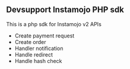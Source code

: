 ## Devsupport Instamojo PHP sdk

This is a php sdk for Instamojo v2 APIs

- Create payment request
- Create order
- Handler notification
- Handle redirect
- Handle hash check